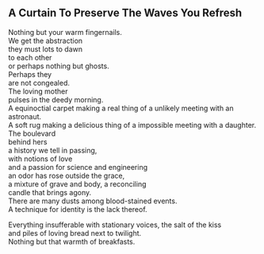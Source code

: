 A Curtain To Preserve The Waves You Refresh
-------------------------------------------
Nothing but your warm fingernails.  
We get the abstraction  
they must lots to dawn  
to each other  
or perhaps nothing but ghosts.  
Perhaps they  
are not congealed.  
The loving mother  
pulses in the deedy morning.  
A equinoctial carpet making a real thing of a unlikely meeting with an astronaut.  
A soft rug making a delicious thing of a impossible meeting with a daughter.  
The boulevard  
behind hers  
a history we tell in passing,  
with notions of love  
and a passion for science and engineering  
an odor has rose outside the grace,  
a mixture of grave and body, a reconciling  
candle that brings agony.  
There are many dusts among blood-stained events.  
A technique for identity is the lack thereof.  
  
Everything insufferable with stationary voices, the salt of the kiss  
and piles of loving bread next to twilight.  
Nothing but that warmth of breakfasts.  

